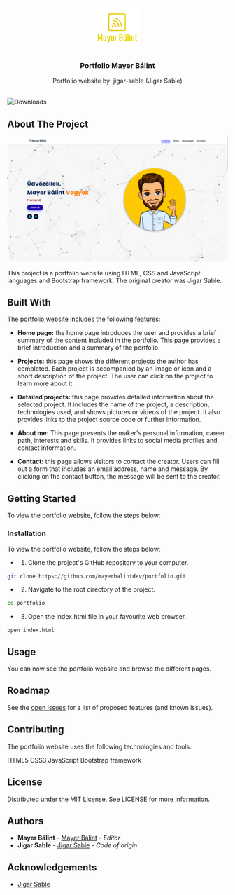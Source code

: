 <br/>
<p align="center">
  <a href="https://github.com/mayerbalintdev/portfolio">
    <img src="assets/images/logo.png" alt="Logo" width="100" height="100">
  </a>

  <h3 align="center">Portfolio Mayer Bálint</h3>

  <p align="center">
    Portfolio website by: jigar-sable (Jigar Sable)
    <br/>
    <br/>
  </p>
</p>

![Downloads](https://img.shields.io/github/downloads/mayerbalintdev/portfolio/total) 

## About The Project

![Screen Shot](/assets/images/projects/portfolio.png)

This project is a portfolio website using HTML, CSS and JavaScript languages and Bootstrap framework. The original creator was Jigar Sable.

## Built With

The portfolio website includes the following features:

* **Home page:** the home page introduces the user and provides a brief summary of the content included in the portfolio. This page provides a brief introduction and a summary of the portfolio.

* **Projects:** this page shows the different projects the author has completed. Each project is accompanied by an image or icon and a short description of the project. The user can click on the project to learn more about it.

* **Detailed projects:** this page provides detailed information about the selected project. It includes the name of the project, a description, technologies used, and shows pictures or videos of the project. It also provides links to the project source code or further information.

* **About me:** This page presents the maker's personal information, career path, interests and skills. It provides links to social media profiles and contact information.

* **Contact:** this page allows visitors to contact the creator. Users can fill out a form that includes an email address, name and message. By clicking on the contact button, the message will be sent to the creator.

## Getting Started

To view the portfolio website, follow the steps below:

### Installation

To view the portfolio website, follow the steps below:

* 1. Clone the project's GitHub repository to your computer.

```sh
git clone https://github.com/mayerbalintdev/portfolio.git
```

* 2. Navigate to the root directory of the project.

```sh
cd portfolio
```

* 3. Open the index.html file in your favourite web browser.

```JS
open index.html
```

## Usage

You can now see the portfolio website and browse the different pages.

## Roadmap

See the [open issues](https://github.com/mayerbalintdev/portfolio/issues) for a list of proposed features (and known issues).

## Contributing

The portfolio website uses the following technologies and tools:

HTML5
CSS3
JavaScript
Bootstrap framework

## License

Distributed under the MIT License. See LICENSE for more information.

## Authors

* **Mayer Bálint** - [Mayer Bálint](https://github.com/mayerbalintdev) - *Editor*
* **Jigar Sable** - [Jigar Sable](https://github.com/jigar-sable) - *Code of origin*

## Acknowledgements

* [Jigar Sable](https://github.com/jigar-sable)
